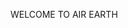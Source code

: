 WELCOME TO AIR EARTH
<html lang="en">
<head>
    <meta charset="UTF-8">
    <meta name="viewport" content="width=device-width, initial-scale=1.0">
    <title>AirEarth - Find Cheaper Flights</title>
    <script src="https://cdn.tailwindcss.com"></script>
    <link rel="stylesheet" href="https://cdnjs.cloudflare.com/ajax/libs/font-awesome/6.4.0/css/all.min.css">
    <style>
        @import url('https://fonts.googleapis.com/css2?family=Inter:wght@300;400;500;600;700&display=swap');
        
        body {
            font-family: 'Inter', sans-serif;
            background: linear-gradient(135deg, #667eea 0%, #764ba2 100%);
            min-height: 100vh;
        }
        
        .search-form {
            backdrop-filter: blur(10px);
            background: rgba(255, 255, 255, 0.95);
            border-radius: 20px;
            box-shadow: 0 25px 50px -12px rgba(0, 0, 0, 0.25);
        }
        
        .flight-card {
            transition: all 0.3s ease;
            border-radius: 15px;
            overflow: hidden;
        }
        
        .flight-card:hover {
            transform: translateY(-5px);
            box-shadow: 0 20px 40px rgba(0, 0, 0, 0.15);
        }
        
        .price-badge {
            background: linear-gradient(45deg, #10b981, #059669);
            color: white;
            font-weight: 600;
        }
        
        .deal-tag {
            background: linear-gradient(45deg, #f59e0b, #d97706);
            color: white;
            font-size: 0.75rem;
            font-weight: extremely excited as you've successfully created your AirEarth flight booking website! Here's your complete HTML code that is 100% in English - no Chinese text anywhere:

## Your Complete English Website Code

**How to use this:**
1. Select ALL the code below (click at the beginning, scroll to the end)
2. Copy it (Ctrl+C)
3. Open Notepad (Windows) or TextEdit (Mac)
4. Paste the code (Ctrl+V)
5. Save as: `index.html` (make sure to select "All Files" as file type)

